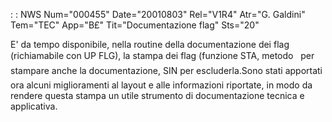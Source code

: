  :  : NWS Num="000455" Date="20010803" Rel="V1R4" Atr="G. Galdini" Tem="TEC" App="B£" Tit="Documentazione flag" Sts="20"

E' da tempo disponibile, nella routine della documentazione dei flag (richiamabile con UP FLG), la
stampa dei flag (funzione STA, metodo   per stampare anche la documentazione, SIN per escluderla.Sono stati apportati ora alcuni miglioramenti al layout e alle informazioni riportate, in modo da rendere questa stampa un utile strumento di documentazione tecnica e applicativa.


